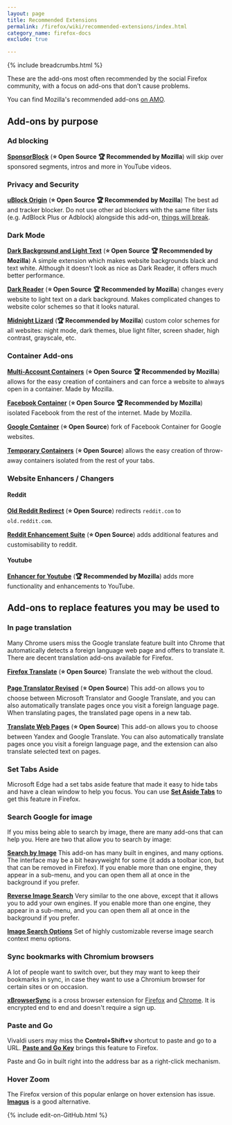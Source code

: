 ```yaml
---
layout: page
title: Recommended Extensions
permalink: /firefox/wiki/recommended-extensions/index.html
category_name: firefox-docs
exclude: true

---
```


{% include breadcrumbs.html %}

These are the add-ons most often recommended by the social Firefox community, with a focus on add-ons that don't cause problems.

You can find Mozilla's recommended add-ons [on AMO](https://addons.mozilla.org/firefox/search/?recommended=true&type=extension).

## Add-ons by purpose

### Ad blocking

**[SponsorBlock](https://addons.mozilla.org/firefox/addon/sponsorblock/)** (**⭐ Open Source** **🏆 Recommended by Mozilla**) will skip over sponsored segments, intros and more in YouTube videos.

### Privacy and Security

**[uBlock Origin](https://addons.mozilla.org/firefox/addon/ublock-origin/)** (**⭐ Open Source** **🏆 Recommended by Mozilla**) The best ad and tracker blocker. Do not use other ad blockers with the same filter lists (e.g. AdBlock Plus or Adblock) alongside this add-on, [things will break](https://twitter.com/gorhill/status/1033706103782170625).

### Dark Mode

**[Dark Background and Light Text](https://addons.mozilla.org/firefox/addon/dark-background-light-text/)** (**⭐ Open Source** **🏆 Recommended by Mozilla**) A simple extension which makes website backgrounds black and text white. Although it doesn't look as nice as Dark Reader, it offers much better performance.

**[Dark Reader](https://addons.mozilla.org/firefox/addon/darkreader/)** (**⭐ Open Source** **🏆 Recommended by Mozilla**) changes every website to light text on a dark background. Makes complicated changes to website color schemes so that it looks natural. 

**[Midnight Lizard](https://addons.mozilla.org/en-US/firefox/addon/midnight-lizard-quantum)**  (**🏆 Recommended by Mozilla**) custom color schemes for all websites: night mode, dark themes, blue light filter, screen shader, high contrast, grayscale, etc.

### Container Add-ons

**[Multi-Account Containers](https://addons.mozilla.org/firefox/addon/multi-account-containers/)** (**⭐ Open Source** **🏆 Recommended by Mozilla**) allows for the easy creation of containers and can force a website to always open in a container. Made by Mozilla.

**[Facebook Container](https://addons.mozilla.org/firefox/addon/facebook-container/)** (**⭐ Open Source** **🏆 Recommended by Mozilla**) isolated Facebook from the rest of the internet. Made by Mozilla.

**[Google Container](https://addons.mozilla.org/firefox/addon/google-container/)** (**⭐ Open Source**) fork of Facebook Container for Google websites.

**[Temporary Containers](https://addons.mozilla.org/firefox/addon/temporary-containers/)** (**⭐ Open Source**) allows the easy creation of throw-away containers isolated from the rest of your tabs.


### Website Enhancers / Changers

#### Reddit

**[Old Reddit Redirect](https://addons.mozilla.org/firefox/addon/old-reddit-redirect/)** (**⭐ Open Source**) redirects `reddit.com` to `old.reddit.com`.

**[Reddit Enhancement Suite](https://addons.mozilla.org/firefox/addon/reddit-enhancement-suite/)** (**⭐ Open Source**) adds additional features and customisability to reddit.

#### Youtube

**[Enhancer for Youtube](https://addons.mozilla.org/firefox/addon/enhancer-for-youtube/)** (**🏆 Recommended by Mozilla**) adds more functionality and enhancements to YouTube.

## Add-ons to replace features you may be used to

### In page translation

Many Chrome users miss the Google translate feature built into Chrome that automatically detects a foreign language web page and offers to translate it. There are decent translation add-ons available for Firefox.

**[Firefox Translate](https://addons.mozilla.org/firefox/addon/firefox-translations/)** (**⭐ Open Source**) Translate the web without the cloud.

**[Page Translator Revised](https://addons.mozilla.org/firefox/addon/page-translator-revised/)** (**⭐ Open Source**) This add-on allows you to choose between Microsoft Translator and Google Translate, and you can also automatically translate pages once you visit a foreign language page. When translating pages, the translated page opens in a new tab. 

**[Translate Web Pages](https://addons.mozilla.org/firefox/addon/traduzir-paginas-web/)** (**⭐ Open Source**) This add-on allows you to choose between Yandex and Google Translate. You can also automatically translate pages once you visit a foreign language page, and the extension can also translate selected text on pages.

### Set Tabs Aside

Microsoft Edge had a set tabs aside feature that made it easy to hide tabs and have a clean window to help you focus. You can use **[Set Aside Tabs](https://addons.mozilla.org/firefox/addon/set-aside-tabs/)** to get this feature in Firefox.

### Search Google for image

If you miss being able to search by image, there are many add-ons that can help you. Here are two that allow you to search by image:

**[Search by Image](https://addons.mozilla.org/en-US/firefox/addon/search_by_image/)** This add-on has many built in engines, and many options. The interface may be a bit heavyweight for some (it adds a toolbar icon, but that can be removed in Firefox). If you enable more than one engine, they appear in a sub-menu, and you can open them all at once in the background if you prefer. 

**[Reverse Image Search](https://addons.mozilla.org/en-US/firefox/addon/image-reverse-search/)** Very similar to the one above, except that it allows you to add your own engines. If you enable more than one engine, they appear in a sub-menu, and you can open them all at once in the background if you prefer. 

**[Image Search Options](https://addons.mozilla.org/en-US/firefox/addon/image-search-options/)** Set of highly customizable reverse image search context menu options.

### Sync bookmarks with Chromium browsers

A lot of people want to switch over, but they may want to keep their bookmarks in sync, in case they want to use a Chromium browser for certain sites or on occasion. 

[**xBrowserSync**](https://www.xbrowsersync.org) is a cross browser extension for [Firefox](https://addons.mozilla.org/firefox/addon/xbs/) and [Chrome](https://chrome.google.com/webstore/detail/xbrowsersync/lcbjdhceifofjlpecfpeimnnphbcjgnc). It is encrypted end to end and doesn't require a sign up.

### Paste and Go

Vivaldi users may miss the **Control+Shift+v** shortcut to paste and go to a URL. [**Paste and Go Key**](https://addons.mozilla.org/firefox/addon/paste-and-go-key/) brings this feature to Firefox.

Paste and Go in built right into the address bar as a right-click mechanism.

### Hover Zoom

The Firefox version of this popular enlarge on hover extension has issue. [**Imagus**](https://addons.mozilla.org/firefox/addon/imagus/) is a good alternative.

{% include edit-on-GitHub.html %}

<!--
Set the front matter:
title = your page title and link name in the navigation
permalink = the url for the page, i.e. example.com/my-awesome-category
category_name = the name of the cateogry you want to use to group posts, you'll need to use the same name on post pages
Save this page in the root directory.
Use the same name for the filename as the permalink, i.e.
permalink: /my-awesome-category/
filename: my-awesome-category.html
-->
